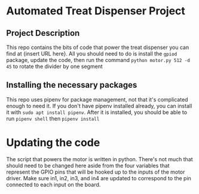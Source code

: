 # Automated Treat Dispenser Project

## Project Description

This repo contains the bits of code that power the treat dispenser you can find at {insert URL here}. All you should need to do is install the `gpiod` package, update the code, then run the command `python motor.py 512 -d 45` to rotate the divider by one segment

## Installing the necessary packages

This repo uses pipenv for package management, not that it's complicated enough to need it. If you don't have pipenv installed already, you can install it with `sudo apt install pipenv`. After it is installed, you should be able to run `pipenv shell` then `pipenv install`

# Updating the code

The script that powers the motor is written in python. There's not much that should need to be changed here aside from the four variables that represent the GPIO pins that will be hooked up to the inputs of the motor driver. Make sure in1, in2, in3, and in4 are updated to correspond to the pin connected to each input on the board.
